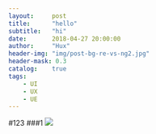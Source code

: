 ---layout:     posttitle:      "hello"subtitle:   "hi"date:       2018-04-27 20:00:00author:     "Hux"header-img: "img/post-bg-re-vs-ng2.jpg"header-mask: 0.3catalog:    truetags:    - UI    - UX    - UE---#123###1![](https://image.uisdc.com/wp-content/uploads/2018/04/uisdc-zh-20180426-3.jpg)